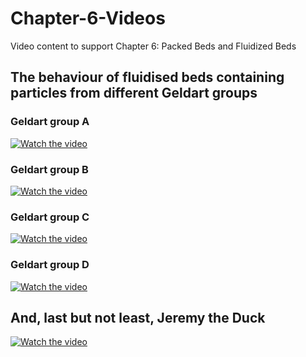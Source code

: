 # Chapter-6-Videos
Video content to support Chapter 6: Packed Beds and Fluidized Beds


## The behaviour of fluidised beds containing particles from different Geldart groups

### Geldart group A

[![Watch the video](https://img.youtube.com/vi/6d3CiCq69uU/sddefault.jpg)](https://www.youtube.com/watch?v=6d3CiCq69uU)

### Geldart group B

[![Watch the video](https://img.youtube.com/vi/pTgqMg_Tn30/sddefault.jpg)](https://www.youtube.com/watch?v=pTgqMg_Tn30)

### Geldart group C

[![Watch the video](https://img.youtube.com/vi/5cWHMdomegQ/sddefault.jpg)](https://www.youtube.com/watch?v=5cWHMdomegQ)

### Geldart group D

[![Watch the video](https://img.youtube.com/vi/RsXEvysJ-Q4/sddefault.jpg)](https://www.youtube.com/watch?v=RsXEvysJ-Q4)






## And, last but not least, Jeremy the Duck




[![Watch the video](https://img.youtube.com/vi/av40qcneOc8/sddefault.jpg)](https://www.youtube.com/watch?v=av40qcneOc8)

